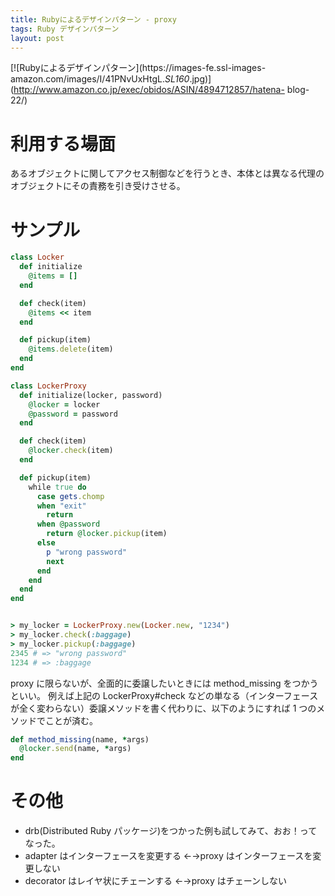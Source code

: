 ```yaml
---
title: Rubyによるデザインパターン - proxy
tags: Ruby デザインパターン
layout: post
---
```


[![Rubyによるデザインパターン](https://images-fe.ssl-images-
amazon.com/images/I/41PNvUxHtgL._SL160_.jpg)](http://www.amazon.co.jp/exec/obidos/ASIN/4894712857/hatena-
blog-22/)

# 利用する場面

あるオブジェクトに関してアクセス制御などを行うとき、本体とは異なる代理のオブジェクトにその責務を引き受けさせる。

# サンプル

```ruby
class Locker
  def initialize
    @items = []
  end

  def check(item)
    @items << item
  end

  def pickup(item)
    @items.delete(item)
  end
end

class LockerProxy
  def initialize(locker, password)
    @locker = locker
    @password = password
  end

  def check(item)
    @locker.check(item)
  end

  def pickup(item)
    while true do
      case gets.chomp
      when "exit"
        return
      when @password
        return @locker.pickup(item)
      else
        p "wrong password"
        next
      end
    end
  end
end


> my_locker = LockerProxy.new(Locker.new, "1234")
> my_locker.check(:baggage)
> my_locker.pickup(:baggage)
2345 # => "wrong password"
1234 # => :baggage
```

proxy に限らないが、全面的に委譲したいときには method_missing をつかうといい。
例えば上記の LockerProxy#check などの単なる（インターフェースが全く変わらない）委譲メソッドを書く代わりに、以下のようにすれば 1 つのメソッドでことが済む。

```ruby
def method_missing(name, *args)
  @locker.send(name, *args)
end
```

# その他

- drb(Distributed Ruby パッケージ)をつかった例も試してみて、おお！ってなった。
- adapter はインターフェースを変更する ←→proxy はインターフェースを変更しない
- decorator はレイヤ状にチェーンする ←→proxy はチェーンしない
